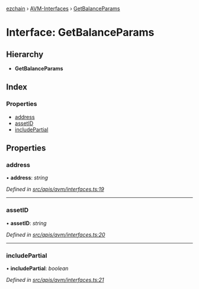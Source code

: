 [ezchain](../README.md) › [AVM-Interfaces](../modules/avm_interfaces.md) › [GetBalanceParams](avm_interfaces.getbalanceparams.md)

# Interface: GetBalanceParams

## Hierarchy

* **GetBalanceParams**

## Index

### Properties

* [address](avm_interfaces.getbalanceparams.md#address)
* [assetID](avm_interfaces.getbalanceparams.md#assetid)
* [includePartial](avm_interfaces.getbalanceparams.md#includepartial)

## Properties

###  address

• **address**: *string*

*Defined in [src/apis/avm/interfaces.ts:19](https://github.com/EZChain-core/ezchainjs/blob/5511161/src/apis/avm/interfaces.ts#L19)*

___

###  assetID

• **assetID**: *string*

*Defined in [src/apis/avm/interfaces.ts:20](https://github.com/EZChain-core/ezchainjs/blob/5511161/src/apis/avm/interfaces.ts#L20)*

___

###  includePartial

• **includePartial**: *boolean*

*Defined in [src/apis/avm/interfaces.ts:21](https://github.com/EZChain-core/ezchainjs/blob/5511161/src/apis/avm/interfaces.ts#L21)*
